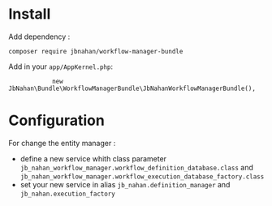# Install

Add dependency :

```
composer require jbnahan/workflow-manager-bundle
```

Add in your `app/AppKernel.php`:

```
            new JbNahan\Bundle\WorkflowManagerBundle\JbNahanWorkflowManagerBundle(),
```

# Configuration

For change the entity manager :

* define a new service whith class parameter `jb_nahan_workflow_manager.workflow_definition_database.class` and `jb_nahan_workflow_manager.workflow_execution_database_factory.class`
* set your new service in alias `jb_nahan.definition_manager` and `jb_nahan.execution_factory`

